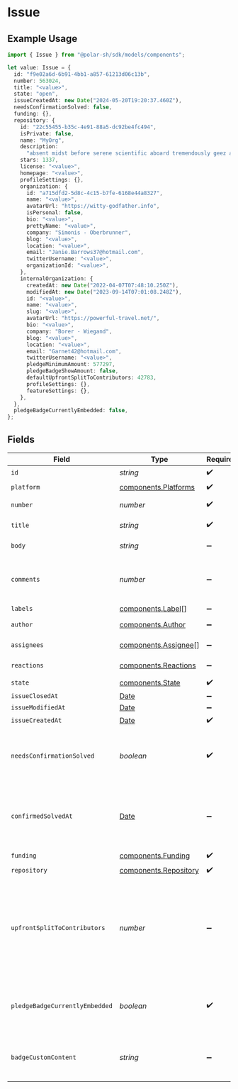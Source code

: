 # Issue

## Example Usage

```typescript
import { Issue } from "@polar-sh/sdk/models/components";

let value: Issue = {
  id: "f9e02a6d-6b91-4bb1-a857-61213d06c13b",
  number: 563024,
  title: "<value>",
  state: "open",
  issueCreatedAt: new Date("2024-05-20T19:20:37.460Z"),
  needsConfirmationSolved: false,
  funding: {},
  repository: {
    id: "22c55455-b35c-4e91-88a5-dc92be4fc494",
    isPrivate: false,
    name: "MyOrg",
    description:
      "absent midst before serene scientific aboard tremendously geez ah",
    stars: 1337,
    license: "<value>",
    homepage: "<value>",
    profileSettings: {},
    organization: {
      id: "a715dfd2-5d8c-4c15-b7fe-6168e44a8327",
      name: "<value>",
      avatarUrl: "https://witty-godfather.info",
      isPersonal: false,
      bio: "<value>",
      prettyName: "<value>",
      company: "Simonis - Oberbrunner",
      blog: "<value>",
      location: "<value>",
      email: "Janie.Barrows37@hotmail.com",
      twitterUsername: "<value>",
      organizationId: "<value>",
    },
    internalOrganization: {
      createdAt: new Date("2022-04-07T07:48:10.250Z"),
      modifiedAt: new Date("2023-09-14T07:01:08.248Z"),
      id: "<value>",
      name: "<value>",
      slug: "<value>",
      avatarUrl: "https://powerful-travel.net/",
      bio: "<value>",
      company: "Borer - Wiegand",
      blog: "<value>",
      location: "<value>",
      email: "Garnet42@hotmail.com",
      twitterUsername: "<value>",
      pledgeMinimumAmount: 577297,
      pledgeBadgeShowAmount: false,
      defaultUpfrontSplitToContributors: 42783,
      profileSettings: {},
      featureSettings: {},
    },
  },
  pledgeBadgeCurrentlyEmbedded: false,
};
```

## Fields

| Field                                                                                                         | Type                                                                                                          | Required                                                                                                      | Description                                                                                                   |
| ------------------------------------------------------------------------------------------------------------- | ------------------------------------------------------------------------------------------------------------- | ------------------------------------------------------------------------------------------------------------- | ------------------------------------------------------------------------------------------------------------- |
| `id`                                                                                                          | *string*                                                                                                      | :heavy_check_mark:                                                                                            | N/A                                                                                                           |
| `platform`                                                                                                    | [components.Platforms](../../models/components/platforms.md)                                                  | :heavy_check_mark:                                                                                            | N/A                                                                                                           |
| `number`                                                                                                      | *number*                                                                                                      | :heavy_check_mark:                                                                                            | GitHub #number                                                                                                |
| `title`                                                                                                       | *string*                                                                                                      | :heavy_check_mark:                                                                                            | GitHub issue title                                                                                            |
| `body`                                                                                                        | *string*                                                                                                      | :heavy_minus_sign:                                                                                            | GitHub issue body                                                                                             |
| `comments`                                                                                                    | *number*                                                                                                      | :heavy_minus_sign:                                                                                            | Number of GitHub comments made on the issue                                                                   |
| `labels`                                                                                                      | [components.Label](../../models/components/label.md)[]                                                        | :heavy_minus_sign:                                                                                            | N/A                                                                                                           |
| `author`                                                                                                      | [components.Author](../../models/components/author.md)                                                        | :heavy_minus_sign:                                                                                            | GitHub author                                                                                                 |
| `assignees`                                                                                                   | [components.Assignee](../../models/components/assignee.md)[]                                                  | :heavy_minus_sign:                                                                                            | GitHub assignees                                                                                              |
| `reactions`                                                                                                   | [components.Reactions](../../models/components/reactions.md)                                                  | :heavy_minus_sign:                                                                                            | GitHub reactions                                                                                              |
| `state`                                                                                                       | [components.State](../../models/components/state.md)                                                          | :heavy_check_mark:                                                                                            | N/A                                                                                                           |
| `issueClosedAt`                                                                                               | [Date](https://developer.mozilla.org/en-US/docs/Web/JavaScript/Reference/Global_Objects/Date)                 | :heavy_minus_sign:                                                                                            | N/A                                                                                                           |
| `issueModifiedAt`                                                                                             | [Date](https://developer.mozilla.org/en-US/docs/Web/JavaScript/Reference/Global_Objects/Date)                 | :heavy_minus_sign:                                                                                            | N/A                                                                                                           |
| `issueCreatedAt`                                                                                              | [Date](https://developer.mozilla.org/en-US/docs/Web/JavaScript/Reference/Global_Objects/Date)                 | :heavy_check_mark:                                                                                            | N/A                                                                                                           |
| `needsConfirmationSolved`                                                                                     | *boolean*                                                                                                     | :heavy_check_mark:                                                                                            | If a maintainer needs to mark this issue as solved                                                            |
| `confirmedSolvedAt`                                                                                           | [Date](https://developer.mozilla.org/en-US/docs/Web/JavaScript/Reference/Global_Objects/Date)                 | :heavy_minus_sign:                                                                                            | If this issue has been marked as confirmed solved through Polar                                               |
| `funding`                                                                                                     | [components.Funding](../../models/components/funding.md)                                                      | :heavy_check_mark:                                                                                            | N/A                                                                                                           |
| `repository`                                                                                                  | [components.Repository](../../models/components/repository.md)                                                | :heavy_check_mark:                                                                                            | N/A                                                                                                           |
| `upfrontSplitToContributors`                                                                                  | *number*                                                                                                      | :heavy_minus_sign:                                                                                            | Share of rewrads that will be rewarded to contributors of this issue. A number between 0 and 100 (inclusive). |
| `pledgeBadgeCurrentlyEmbedded`                                                                                | *boolean*                                                                                                     | :heavy_check_mark:                                                                                            | If this issue currently has the Polar badge SVG embedded                                                      |
| `badgeCustomContent`                                                                                          | *string*                                                                                                      | :heavy_minus_sign:                                                                                            | Optional custom badge SVG promotional content                                                                 |